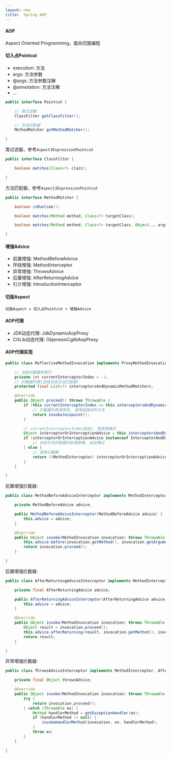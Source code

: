```yaml
---
layout: new
title:  Spring AOP
---
```


#### AOP

Aspect Oriented Programming，面向切面编程

#### 切入点Pointcut

* execution: 方法
* args: 方法参数
* @args: 方法参数注解
* @annotation: 方法注解
* ...

```java
public interface Pointcut {

    // 类过滤器
    ClassFilter getClassFilter();

    // 方法匹配器
    MethodMatcher getMethodMatcher();

}
```

类过滤器，参考`AspectJExpressionPointcut`

```java
public interface ClassFilter {

    boolean matches(Class<?> clazz);

}
```

方法匹配器，参考`AspectJExpressionPointcut`

```java
public interface MethodMatcher {

    boolean isRuntime();

    boolean matches(Method method, Class<?> targetClass);

    boolean matches(Method method, Class<?> targetClass, Object... args);

}
```

#### 增强Advice

* 前置增强: MethodBeforeAdvice
* 环绕增强: MethodInterceptor
* 异常增强: ThrowsAdvice
* 后置增强: AfterReturningAdvice
* 引介增强: IntroductionInterceptor

#### 切面Aspect

```切面Aspect = 切入点Pointcut + 增强Advice```

#### AOP代理

* JDK动态代理: JdkDynamicAopProxy
* CGLib动态代理: ObjenesisCglibAopProxy

#### AOP代理实现


```java
public class ReflectiveMethodInvocation implements ProxyMethodInvocation, Cloneable {

    // 当前拦截器的索引
    private int currentInterceptorIndex = -1;
    // 拦截器列表(包括动态方法匹配器)
    protected final List<?> interceptorsAndDynamicMethodMatchers;

    @Override
    public Object proceed() throws Throwable {
        if (this.currentInterceptorIndex == this.interceptorsAndDynamicMethodMatchers.size() - 1) {
            // 拦截器列表调用完, 调用连接点的方法
            return invokeJoinpoint();
        }

        // currentInterceptorIndex自加1, 职责链模式
        Object interceptorOrInterceptionAdvice = this.interceptorsAndDynamicMethodMatchers.get(++this.currentInterceptorIndex);
        if (interceptorOrInterceptionAdvice instanceof InterceptorAndDynamicMethodMatcher) {
            // 动态方法匹配器的处理逻辑, 此处略过
        } else {
            // 调用拦截器
            return ((MethodInterceptor) interceptorOrInterceptionAdvice).invoke(this);
        }
    }

}
```

前置增强拦截器:

```java
public class MethodBeforeAdviceInterceptor implements MethodInterceptor, Serializable {

    private MethodBeforeAdvice advice;

    public MethodBeforeAdviceInterceptor(MethodBeforeAdvice advice) {
        this.advice = advice;
    }

    @Override
    public Object invoke(MethodInvocation invocation) throws Throwable {
        this.advice.before(invocation.getMethod(), invocation.getArguments(), invocation.getThis());
        return invocation.proceed();
    }

}
```

后置增强拦截器:

```java
public class AfterReturningAdviceInterceptor implements MethodInterceptor, AfterAdvice, Serializable {

    private final AfterReturningAdvice advice;

    public AfterReturningAdviceInterceptor(AfterReturningAdvice advice) {
        this.advice = advice;
    }

    @Override
    public Object invoke(MethodInvocation invocation) throws Throwable {
        Object result = invocation.proceed();
        this.advice.afterReturning(result, invocation.getMethod(), invocation.getArguments(), invocation.getThis());
        return result;
    }

}
```

异常增强拦截器:

```java
public class ThrowsAdviceInterceptor implements MethodInterceptor, AfterAdvice {

    private final Object throwsAdvice;

    @Override
    public Object invoke(MethodInvocation invocation) throws Throwable {
        try {
            return invocation.proceed();
        } catch (Throwable ex) {
            Method handlerMethod = getExceptionHandler(ex);
            if (handlerMethod != null) {
                invokeHandlerMethod(invocation, ex, handlerMethod);
            }
            throw ex;
        }
    }

}
```
